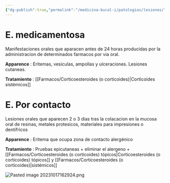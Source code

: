 ```yaml
---
{"dg-publish":true,"permalink":"/medicina-bucal-i/patologias/lesiones/lesiones-por-agentes-quimicos/estomatitis-alergica/"}
---
```



# E. medicamentosa

Manifestaciones orales que aparacen antes de 24 horas producidas por la administracion de determinados farmacos por via oral.

**Apparence** : Eritemas, vesiculas, ampollas y ulceraciones. Lesiones cutaneas.

**Tratamiento** : [[Farmacos/Corticoesteroides (o corticoides)\|Corticoides sistémicos]]

# E. Por contacto

Lesiones orales que aparecen 2 o 3 dias tras la colacacion en la mucosa oral de resinas, metales protesicos, materiales para impresiones o dentifricos

**Apparence** : Eritema que ocupa zona de contacto alergénico

**Tratamiento** : Pruebas epicutaneas + eliminar el alergeno + [[Farmacos/Corticoesteroides (o corticoides) tópicos\|Corticoesteroides (o corticoides) tópicos]] y [[Farmacos/Corticoesteroides (o corticoides)\|sistémicos]]

![Pasted image 20231017162924.png](/img/user/Medicina%20Bucal%20I/Medias/Pasted%20image%2020231017162924.png)
